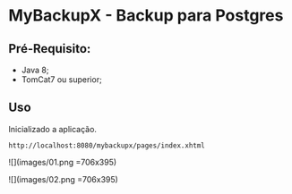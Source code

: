 
# MyBackupX - Backup para Postgres
## Pré-Requisito:

* Java 8;
* TomCat7 ou superior;


## Uso
Inicializado a aplicação.

    http://localhost:8080/mybackupx/pages/index.xhtml



![](images/01.png =706x395)

![](images/02.png =706x395)

